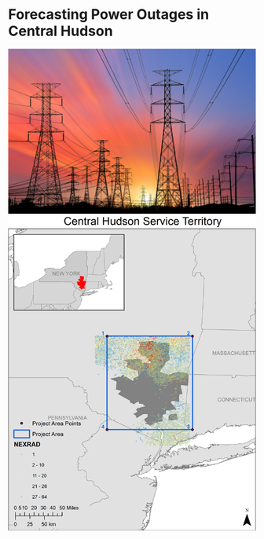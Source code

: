 # Forecasting Power Outages in Central Hudson


![alt text](https://raw.githubusercontent.com/dvu4/metis_datascience/master/projects/project5/images/power-lines.jpg)
![alt text](https://raw.githubusercontent.com/dvu4/metis_datascience/master/projects/project5/images/NewYork_ProjectArea.jpg)

